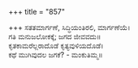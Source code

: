 +++
title = "857"

+++
ಸತತಮಾರ್ಗಣೆ, ಸಿದ್ಧಿಯಂತಿರಲಿ, ಮಾರ್ಗಣೆಯೆ।  
ಗತಿ ಮನುಜಲೋಕಕ್ಕೆ; ಜಗದ ಜೀವವದು॥  
ಕೃತಕಾಮರೆಲ್ಲರಾದೊಡೆ ಕೃತ್ಯವುಳಿಯದೊಡೆ।  
ಕಥೆ ಮುಗಿವುದಲ ಜಗಕೆ? - ಮಂಕುತಿಮ್ಮ॥  
